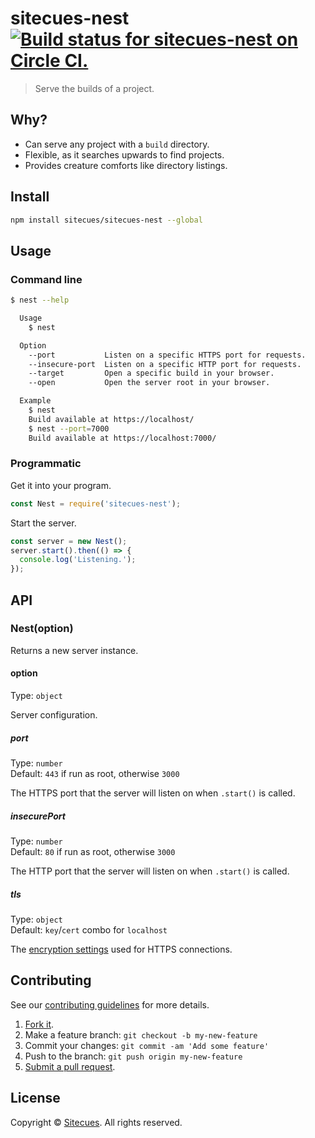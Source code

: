 # sitecues-nest [![Build status for sitecues-nest on Circle CI.](https://img.shields.io/circleci/project/sitecues/sitecues-nest/master.svg "Circle Build Status")](https://circleci.com/gh/sitecues/sitecues-nest "Sitecues Nest Builds")

> Serve the builds of a project.

## Why?

 - Can serve any project with a `build` directory.
 - Flexible, as it searches upwards to find projects.
 - Provides creature comforts like directory listings.

## Install

```sh
npm install sitecues/sitecues-nest --global
```

## Usage

### Command line

```sh
$ nest --help

  Usage
    $ nest

  Option
    --port           Listen on a specific HTTPS port for requests.
    --insecure-port  Listen on a specific HTTP port for requests.
    --target         Open a specific build in your browser.
    --open           Open the server root in your browser.

  Example
    $ nest
    Build available at https://localhost/
    $ nest --port=7000
    Build available at https://localhost:7000/
```

### Programmatic

Get it into your program.

```js
const Nest = require('sitecues-nest');
```

Start the server.

```js
const server = new Nest();
server.start().then(() => {
  console.log('Listening.');
});
```

## API

### Nest(option)

Returns a new server instance.

#### option

Type: `object`

Server configuration.

##### port

Type: `number`<br>
Default: `443` if run as root, otherwise `3000`

The HTTPS port that the server will listen on when `.start()` is called.

##### insecurePort

Type: `number`<br>
Default: `80` if run as root, otherwise `3000`

The HTTP port that the server will listen on when `.start()` is called.

##### tls

Type: `object`<br>
Default: `key`/`cert` combo for `localhost`

The [encryption settings](https://nodejs.org/api/tls.html#tls_tls_createserver_options_secureconnectionlistener) used for HTTPS connections.

## Contributing

See our [contributing guidelines](https://github.com/sitecues/sitecues-nest/blob/master/CONTRIBUTING.md "The guidelines for participating in this project.") for more details.

1. [Fork it](https://github.com/sitecues/sitecues-nest/fork).
2. Make a feature branch: `git checkout -b my-new-feature`
3. Commit your changes: `git commit -am 'Add some feature'`
4. Push to the branch: `git push origin my-new-feature`
5. [Submit a pull request](https://github.com/sitecues/sitecues-nest/compare "Submit code to this project for review.").

## License

Copyright © [Sitecues](https://sitecues.com "Owner of sitecues-nest."). All rights reserved.
